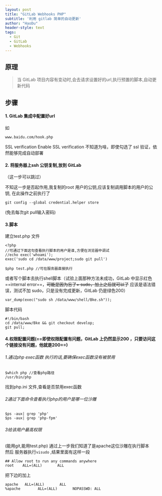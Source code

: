 ```yaml
---
layout: post
title: "GitLab Webhooks PHP"
subtitle: '利用 gitlab 简单的自动更新'
author: "HaoDu"
header-style: text
tags:
  - Git
  - GitLab
  - Webhooks
---
```

##  原理
> 当 GitLab 项目内容有变动时,会去请求设置好的url,执行预置的脚本,自动更新代码 


## 步骤
#### 1. GitLab 集成中配置好url

如
```
www.baidu.com/hook.php
```
SSL verification
Enable SSL verification
不知道为啥，即使勾选了 ssl 验证，依然能够完成自动部署

#### 2. 将服务器上ssh 公钥复制,放到 GitLab
（这一步可以跳过）

不知这一步是否起作用,我复制的root 用户的公钥,应该复制调用脚本的用户的公钥,
在此操作之前执行了
```
git config --global credential.helper store
```
(免去每次git pull输入密码)
#### 3.脚本
建立test.php 文件
```
<?php 
//可通过下面这句查看执行脚本的用户是谁,方便在浏览器中调试
//echo exec('whoami');
exec('sudo cd /data/www/project;sudo git pull')
```
```
$php test.php //可在服务器直接执行
```
或者写个脚本去执行shell脚本（试验上面那种方法未成功，GitLab 中显示红色 ==internal error==，~~可能是因为忘了+ sudo，加上之后就可以了~~ 应该是语法错误，测试不加 sudo，只是没有完成更新，GitLab 仍是绿色200）
```
var_dump(exec("sudo sh /data/www/shell/Bke.sh"));
```
脚本代码

```
#!/bin/bash
cd /data/www/Bke && git checkout develop;
git pull;
```

#### 4.权限配置问题(==即使权限配置有问题，GitLab 上仍然显示200 ，只要访问这个链接没有问题，他就是200==)
###### 1.通过php exec函数 执行的话,要确保exec函数没有被禁用
```
$which php //查看php路径
/usr/bin/php
```
找到php.ini 文件,查看是否禁用exec函数

###### 2通过下面命令查看执行php的用户是哪一位沙雕
```
$ps -aux| grep 'php'
$ps -aux| grep 'php-fpm'
```

###### 3给该用户最高权限
(能用git,能用test.php)
通过上一步我们知道了是apache这位沙雕在执行脚本  
然后 服务器执行`visudo`
,结果里面有这样一段
```
## Allow root to run any commands anywhere
root    ALL=(ALL)       ALL

```
把下边的加上
```
apache   ALL=(ALL)       ALL
%apache        ALL=(ALL)       NOPASSWD: ALL
```


